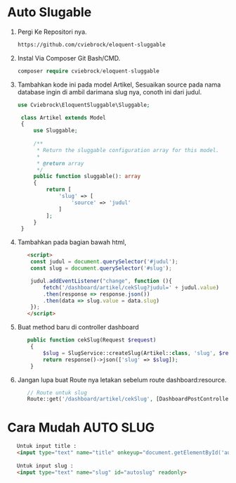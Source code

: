 # Auto Slugable
1. Pergi Ke Repositori nya.
   ```html
   https://github.com/cviebrock/eloquent-sluggable
   ```
2. Instal Via Composer Git Bash/CMD.
   ```php
   composer require cviebrock/eloquent-sluggable
   ```
3. Tambahkan kode ini pada model Artikel, Sesuaikan source pada nama database ingin di ambil darimana slug nya, conoth ini dari judul.
   ```php
   use Cviebrock\EloquentSluggable\Sluggable;

    class Artikel extends Model
    {
        use Sluggable;
    
        /**
         * Return the sluggable configuration array for this model.
         *
         * @return array
         */
        public function sluggable(): array
        {
            return [
                'slug' => [
                    'source' => 'judul'
                ]
            ];
        }
    }
   ```
4. Tambahkan pada bagian bawah html,
   ```html
      <script>
       const judul = document.querySelector('#judul');
       const slug = document.querySelector('#slug');
   
       judul.addEventListener("change", function (){
           fetch('/dashboard/artikel/cekSlug?judul=' + judul.value)
           .then(response => response.json())
           .then(data => slug.value = data.slug)
       });
      </script>
   ```

5. Buat method baru di controller dashboard
   ```php
      public function cekSlug(Request $request)
       {
           $slug = SlugService::createSlug(Artikel::class, 'slug', $request->judul);
           return response()->json(['slug' => $slug]);
       }
   ```
6. Jangan lupa buat Route nya letakan sebelum route dashboard:resource.
   ```php
      // Route untuk slug
      Route::get('/dashboard/artikel/cekSlug', [DashboardPostController::class, 'cekSlug']);
   ```

# Cara Mudah AUTO SLUG
   ```html
      Untuk input title :
      <input type="text" name="title" onkeyup="document.getElementById('autoslug').value = this.value.replace(/\s+/g, '-').toLowerCase()">
      
      Untuk input slug :
      <input type="text" name="slug" id="autoslug" readonly>
   ```
